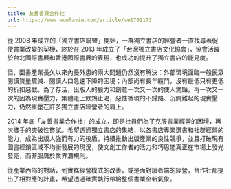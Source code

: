 ```yaml
---
title: 友善書頁合作社
url: https://www.wowlavie.com/article/ae1702173
---
```


從 2008 年成立的「獨立書店聯盟」開始，一群獨立書店的經營者一直找尋著促使書業改變的契機，終於在 2013 年成立了「台灣獨立書店文化協會」，協會活躍於台北國際書展和香港國際書展的表現，也成功的提升了獨立書店的能見度。

但，圖書產業長久以來內憂外患的兩大問題仍然沒有解決：外部環境面臨一般民眾閱讀質量驟減、閱讀人口急速下降的困境；內部尚有長年纏鬥，沒有最低只有更低的折扣惡戰。為了存活，出版人的毅力和創意一次又一次的使人驚豔，再一次又一次的因為現實壓力，集體走上飲鴆止渴，惡性循環的不歸路、沉痾難起的現實壓力，仍然重壓在許多獨立書店經營者的肩上。

2014 年底「友善書業合作社」的成立，即是社員們為了克服書業經營的困境，再次攜手的突破性嘗試。希望透過獨立書店的集結，以各書店專業選書和社群經營的能力，成為出版人強而有力的後盾，持續推動出版產業的良性競爭，並且打破現有圖書經銷區域不均衡發展的現況，使文創工作者的活力和巧思能真正在市場上發光發亮，而非服膺於業界潛規則。

從產業內部的對話，到實務經營模式的改善，或是面對讀者端的經營，合作社都提出了相對應的計畫，希望透過確實執行帶給整個書業全新氣象。
